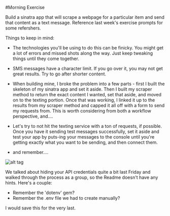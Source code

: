 #Morning Exercise

Build a sinatra app that will scrape a webpage for a particular item and send that content as a text message. Reference last week's exercise prompts for some refershers.

Things to keep in mind:

- The technologies you'll be using to do this can be finicky. You might get a lot of errors and missed shots along the way. Just keep tweaking things until they come together.

- SMS messages have a character limit. If you go over it, you may not get great results. Try to go after shorter content.

- When building mine, I broke the problem into a few parts - first I built the skeleton of my sinatra app and set it aside. Then I built my scraper method to return the exact content I wanted, set that aside, and moved on to the texting portion. Once that was working, I linked it up to the results from my scraper method and capped it all off with a form to send my requests from. This is worth considering from both a workflow perspective, and....

- Let's try to not hit the texting service with a ton of requests, if possible. Once you have it sending test messages successfully, set it aside and test your app by puts-ing your messages to the console until you're getting exactly what you want to be sending, and then connect them.

- and remember....

![alt tag](https://i.imgflip.com/m9xe0.jpg)

We talked about hiding your API credentials quite a bit last Friday and walked through the process as a group, so the Readme doesn't have any hints. Here's a couple:

- Remember the 'dotenv' gem?
- Remember the .env file we had to create manually?

I would save this for the very last.
